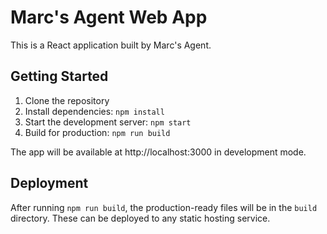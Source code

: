 # Marc's Agent Web App

This is a React application built by Marc's Agent.

## Getting Started

1. Clone the repository
2. Install dependencies: `npm install`
3. Start the development server: `npm start`
4. Build for production: `npm run build`

The app will be available at http://localhost:3000 in development mode.

## Deployment

After running `npm run build`, the production-ready files will be in the `build` directory. These can be deployed to any static hosting service.